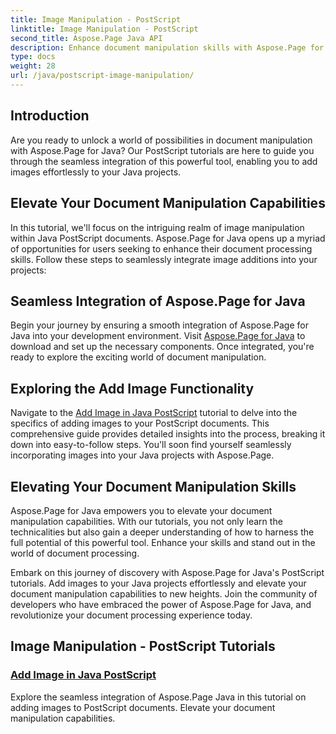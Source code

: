 ```yaml
---
title: Image Manipulation - PostScript
linktitle: Image Manipulation - PostScript
second_title: Aspose.Page Java API
description: Enhance document manipulation skills with Aspose.Page for Java. Dive into our PostScript tutorials, learn to add images in Java, and elevate your document capabilities.
type: docs
weight: 28
url: /java/postscript-image-manipulation/
---
```


## Introduction

Are you ready to unlock a world of possibilities in document manipulation with Aspose.Page for Java? Our PostScript tutorials are here to guide you through the seamless integration of this powerful tool, enabling you to add images effortlessly to your Java projects.

## Elevate Your Document Manipulation Capabilities

In this tutorial, we'll focus on the intriguing realm of image manipulation within Java PostScript documents. Aspose.Page for Java opens up a myriad of opportunities for users seeking to enhance their document processing skills. Follow these steps to seamlessly integrate image additions into your projects:

## Seamless Integration of Aspose.Page for Java

Begin your journey by ensuring a smooth integration of Aspose.Page for Java into your development environment. Visit [Aspose.Page for Java](https://products.aspose.com/page/java) to download and set up the necessary components. Once integrated, you're ready to explore the exciting world of document manipulation.

## Exploring the Add Image Functionality

Navigate to the [Add Image in Java PostScript](./add-image/) tutorial to delve into the specifics of adding images to your PostScript documents. This comprehensive guide provides detailed insights into the process, breaking it down into easy-to-follow steps. You'll soon find yourself seamlessly incorporating images into your Java projects with Aspose.Page.

## Elevating Your Document Manipulation Skills

Aspose.Page for Java empowers you to elevate your document manipulation capabilities. With our tutorials, you not only learn the technicalities but also gain a deeper understanding of how to harness the full potential of this powerful tool. Enhance your skills and stand out in the world of document processing.

Embark on this journey of discovery with Aspose.Page for Java's PostScript tutorials. Add images to your Java projects effortlessly and elevate your document manipulation capabilities to new heights. Join the community of developers who have embraced the power of Aspose.Page for Java, and revolutionize your document processing experience today.
## Image Manipulation - PostScript Tutorials
### [Add Image in Java PostScript](./add-image/)
Explore the seamless integration of Aspose.Page Java in this tutorial on adding images to PostScript documents. Elevate your document manipulation capabilities.